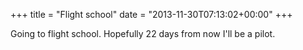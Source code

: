 +++
title = "Flight school"
date = "2013-11-30T07:13:02+00:00"
+++

Going to flight school. Hopefully 22 days from now I'll be a pilot.
			